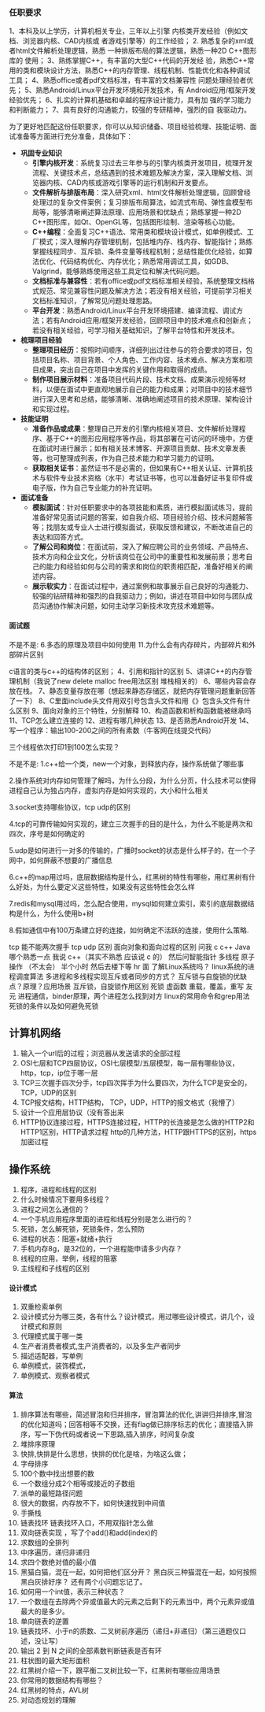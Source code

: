 ### 任职要求 

1、本科及以上学历，计算机相关专业，三年以上引擎 内核类开发经验（例如文档、浏览器内核、CAD内核或 者游戏引擎等）的工作经验； 2. 熟悉复杂的xml或者html文件解析处理逻辑，熟悉 一种排版布局的算法逻辑，熟悉一种2D C++图形库的 使用； 3、熟练掌握C++，有丰富的大型C++代码的开发经 验，熟悉C++常用的类和模块设计方法，熟悉C++的内存管理、线程机制、性能优化和各种调试工具； 4、熟悉office或者pdf文档标准，有丰富的文档兼容性 问题处理经验者优先； 5、熟悉Android/Linux平台开发环境和开发技术，有 Android应用/框架开发经验优先； 6、扎实的计算机基础和卓越的程序设计能力，具有加 强的学习能力和判断能力； 7、具有良好的沟通能力，较强的专研精神，强烈的自 我驱动力。

为了更好地匹配这份任职要求，你可以从知识储备、项目经验梳理、技能证明、面试准备等方面进行充分准备，具体如下：
- **巩固专业知识**
    - **引擎内核开发**：系统复习过去三年参与的引擎内核类开发项目，梳理开发流程、关键技术点，总结遇到的技术难题及解决方案，深入理解文档、浏览器内核、CAD内核或游戏引擎等的运行机制和开发要点。
    - **文件解析与排版布局**：深入研究xml、html文件解析处理逻辑，回顾曾经处理过的复杂文件案例；复习排版布局算法，如流式布局、弹性盒模型布局等，能够清晰阐述算法原理、应用场景和优缺点；熟练掌握一种2D C++图形库，如Qt、OpenGL等，包括图形绘制、渲染等核心功能。
    - **C++编程**：全面复习C++语法、常用类和模块设计模式，如单例模式、工厂模式；深入理解内存管理机制，包括堆内存、栈内存、智能指针；熟练掌握线程同步、互斥锁、条件变量等线程机制；总结性能优化经验，如算法优化、代码结构优化、内存优化；熟悉常用调试工具，如GDB、Valgrind，能够熟练使用这些工具定位和解决代码问题。
    - **文档标准与兼容性**：若有office或pdf文档标准相关经验，系统整理文档格式规范、常见兼容性问题及解决方法；若没有相关经验，可提前学习相关文档标准知识，了解常见问题处理思路。
    - **平台开发**：熟悉Android/Linux平台开发环境搭建、编译流程、调试方法；若有Android应用/框架开发经验，回顾项目中的技术难点和创新点；若没有相关经验，可学习相关基础知识，了解平台特性和开发技术。
- **梳理项目经验**
    - **整理项目经历**：按照时间顺序，详细列出过往参与的符合要求的项目，包括项目名称、项目背景、个人角色、工作内容、技术难点、解决方案和项目成果，突出自己在项目中发挥的关键作用和取得的成绩。
    - **制作项目展示材料**：准备项目代码片段、技术文档、成果演示视频等材料，以便在面试中更直观地展示自己的能力和成果；对项目中的技术细节进行深入思考和总结，能够清晰、准确地阐述项目的技术原理、架构设计和实现过程。
- **技能证明**
    - **准备作品或成果**：整理自己开发的引擎内核相关项目、文件解析处理程序、基于C++的图形应用程序等作品，将其部署在可访问的环境中，方便在面试时进行展示；如有相关技术博客、开源项目贡献、技术文章发表等，也可整理成列表，作为自己技术能力和学习能力的证明。
    - **获取相关证书**：虽然证书不是必需的，但如果有C++相关认证、计算机技术与软件专业技术资格（水平）考试证书等，也可以准备好证书复印件或电子版，作为自己专业能力的补充证明。
- **面试准备**
    - **模拟面试**：针对任职要求中的各项技能和素质，进行模拟面试练习，提前准备好常见面试问题的答案，如自我介绍、项目经验介绍、技术问题解答等；找朋友或专业人士进行模拟面试，获取反馈和建议，不断改进自己的表达和回答方式。
    - **了解公司和岗位**：在面试前，深入了解应聘公司的业务领域、产品特点、技术方向和企业文化，分析该岗位在公司中的重要性和发展前景；思考自己的能力和经验如何与公司的需求和岗位的职责相匹配，准备好相关的阐述内容。
    - **展示软实力**：在面试过程中，通过案例和故事展示自己良好的沟通能力、较强的钻研精神和强烈的自我驱动力；例如，讲述在项目中如何与团队成员沟通协作解决问题，如何主动学习新技术攻克技术难题等。 



#### 面试题

不是不是:
6.多态的原理及项目中如何使用
11.为什么会有内存碎片，内部碎片和外部碎片区别

c语言的类与c++的结构体的区别；
4、引用和指针的区别
5、讲讲C++的内存管理机制（我说了new delete malloc free用法区别 堆栈相关的）
6、哪些内容会存放在栈。
7、静态变量存放在哪（想起来静态存储区，就把内存管理问题重新回答了一下）
8、C里面include头文件用双引号包含头文件和用《》包含头文件有什么区别
9、面向对象的三个特性，分别解释
10、构造函数和析构函数能被继承吗
11、TCP怎么建立连接的
12、进程有哪几种状态
13、是否熟悉Android开发
14、写一个程序：输出100-200之间的所有素数（牛客网在线提交代码）

三个线程依次打印1到100怎么实现？

不是不是:
1.c++给一个类，new一个对象，到释放内存，操作系统做了哪些事

2.操作系统对内存如何管理了解吗，为什么分段，为什么分页，什么技术可以使得进程自己认为独占内存，虚拟内存是如何实现的，大小和什么相关

3.socket支持哪些协议，tcp udp的区别

4.tcp的可靠传输如何实现的，建立三次握手的目的是什么，为什么不能是两次和四次，序号是如何确定的

5.udp是如何进行一对多的传输的，广播时socket的状态是什么样子的，在一个子网中，如何屏蔽不想要的广播信息

6.c++的map用过吗，底层数据结构是什么，红黑树的特性有哪些，用红黑树有什么好处，为什么要定义这些特性，如果没有这些特性会怎么样

7.redis和mysql用过吗，怎么配合使用，mysql如何建立索引，索引的底层数据结构是什么，为什么使用b+树

8.假如通信中有100万条建立好的连接，如何确定不活跃的连接，使用什么策略.



tcp 能不能两次握手
tcp udp 区别
面向对象和面向过程的区别
问我 c c++ Java 哪个熟悉一点
我说 c++（其实不熟悉 应该说 c 的）
然后问智能指针 多线程 原子操作 （不太会）
半个小时 然后去楼下等 hr 面
了解Linux系统吗？
linux系统的进程调度算法
多进程和多线程实现互斥或者同步的方式？
互斥锁与自旋锁的优缺点？原理？应用场景
互斥锁，自旋锁作用区别
死锁
虚函数
重载，覆盖，重写
友元
进程通信，binder原理，两个进程怎么找到对方
 linux的常用命令和grep用法
 死锁的条件以及如何避免死锁

## 计算机网络 

1. 输入一个url后的过程；浏览器从发送请求的全部过程    
2. OSI七层和TCP四层协议，OSI七层模型/五层模型，每一层有哪些协议，http，tcp，ip位于哪一层    
3. TCP三次握手四次分手，tcp四次挥手为什么要四次，为什么TCP是安全的，TCP，UDP的区别    
4. TCP报文结构，HTTP结构， TCP，UDP，HTTP的报文格式（我懵了）    
5. 设计一个应用层协议（没有答出来    
6. HTTP协议连接过程，HTTPS连接过程，HTTP的长连接是怎么做的HTTP2和HTTP1区别，HTTP请求过程
    http的几种方法，HTTP跟HTTPS的区别，https加密过程

##   操作系统 

1. 程序，进程和线程的区别    
2. 什么时候情况下要用多线程？    
3. 进程之间怎么通信的？    
4. 一个手机应用程序里面的进程和线程分别是怎么进行的？    
5. 死锁，怎么解死锁，死锁条件，怎么预防    
6. 进程的状态：阻塞+就绪+执行    
7. 手机内存8g，是32位的，一个进程能申请多少内存？    
8. 线程的应用，举例，线程的阻塞    
9. 主线程和子线程的区别

#### 设计模式

1. 双重检索单例    
2. 设计模式分为哪三类，各有什么？设计模式，用过哪些设计模式，讲几个，设计模式和原则    
3. 代理模式属于哪一类    
4. 生产者消费者模式,生产消费者的，以及多生产者同步    
5. 描述适配器，写单例    
6. 单例模式，装饰模式，
7. 单例模式、观察者模式

#### 算法

1. 排序算法有哪些，简述冒泡和归并排序，冒泡算法的优化,讲讲归并排序,冒泡的优化知道吗；回答相等不交换，还有flag做已排序标志的优化；直接插入排序，写一下伪代码或者说一下思路,插入排序，时间复杂度    
2.    堆排序原理    
3.    快排,快排是什么思想，快排的优化是啥，为啥这么做；    
4.    字母排序    
5.    100个数中找出想要的数    
6.    一个数组分成2个相等或接近的子数组    
7.    派单的最短路径问题    
8.    很大的数据，内存放不下，如何快速找到中间值    
9.    手撕栈    
10.    链表找环 链表找环入口，不用双指针怎么做    
11.    双向链表实现 ，写了个add()和add(index)的    
12.    求数组的全排列    
13.    中序遍历，递归非递归    
14.    求四个数绝对值的最小值    
15.    黑猫白猫，混在一起，如何把他们区分开？ 黑白灰三种猫混在一起，如何按照黑白灰排好序？ 还有两个小问题忘记了。    
16.    如何用一个int值，表示三种状态？
17. 一个数组在去除两个异或值最大的元素之后剩下的元素当中，两个元素异或值最大的是多少。
18. 单向链表的逆置
19.  链表找环、小于n的质数、二叉树前序遍历（递归+非递归）（第三道题仅口述，没让写）
20. 输出 2 到 N 之间的全部素数判断链表是否有环
21. 柱状图的最大矩形面积
22. 红黑树介绍一下，跟平衡二叉树比较一下，红黑树有哪些应用场景
23. 你常用的数据结构有哪些？
24. 红黑树的特点，AVL树
25. 对动态规划的理解